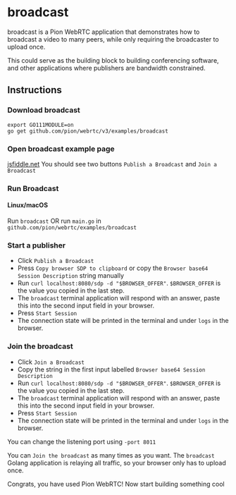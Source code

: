 # broadcast

broadcast is a Pion WebRTC application that demonstrates how to broadcast a video to many peers, while only requiring the broadcaster to upload once.

This could serve as the building block to building conferencing software, and other applications where publishers are bandwidth constrained.

## Instructions

### Download broadcast

```
export GO111MODULE=on
go get github.com/pion/webrtc/v3/examples/broadcast
```

### Open broadcast example page

[jsfiddle.net](https://jsfiddle.net/us4h58jx/) You should see two buttons `Publish a Broadcast` and `Join a Broadcast`

### Run Broadcast

#### Linux/macOS

Run `broadcast` OR run `main.go` in `github.com/pion/webrtc/examples/broadcast`

### Start a publisher

- Click `Publish a Broadcast`
- Press `Copy browser SDP to clipboard` or copy the `Browser base64 Session Description` string manually
- Run `curl localhost:8080/sdp -d "$BROWSER_OFFER"`. `$BROWSER_OFFER` is the value you copied in the last step.
- The `broadcast` terminal application will respond with an answer, paste this into the second input field in your browser.
- Press `Start Session`
- The connection state will be printed in the terminal and under `logs` in the browser.

### Join the broadcast

- Click `Join a Broadcast`
- Copy the string in the first input labelled `Browser base64 Session Description`
- Run `curl localhost:8080/sdp -d "$BROWSER_OFFER"`. `$BROWSER_OFFER` is the value you copied in the last step.
- The `broadcast` terminal application will respond with an answer, paste this into the second input field in your browser.
- Press `Start Session`
- The connection state will be printed in the terminal and under `logs` in the browser.

You can change the listening port using `-port 8011`

You can `Join the broadcast` as many times as you want. The `broadcast` Golang application is relaying all traffic, so your browser only has to upload once.

Congrats, you have used Pion WebRTC! Now start building something cool
